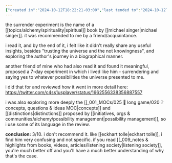 ```yaml
---
{"created in":"2024-10-12T18:22:21-03:00","last tended to":"2024-10-12T18:38:00-03:00","tags":["alchemy","experiment","review","book","🌲"],"dg-publish":true,"notestage":["🌲"],"permalink":"/experiments/made-by-me/alchemy/the-surrender-experiment/","dgPassFrontmatter":true,"created":"2024-10-12T18:22:21.329-03:00","updated":"2024-10-12T18:38:00.034-03:00"}
---
```


the surrender experiment is the name of a [[topics/alchemy/spirituality\|spiritual]] book by [[michael singer\|michael singer]]. it was recommended to me by a friend/acquaintance.

i read it, and by the end of it, i felt like it didn't really share any useful insights, besides "trusting the universe and the not knowingness", and exploring the author's journey in a biographical manner.

another friend of mine who had also read it and found it meaningful, proposed a 7-day experiment in which i lived like him - surrendering and saying yes to whatever possibilities the universe presented to me.

i did that for and reviewed how it went in more detail here: https://twitter.com/c4ss1usplayer/status/1662556338356887557

i was also exploring more deeply the [[_001_MOCs/025 🔷 long game/020 ❔ concepts, questions & ideas MOC\|concepts]] and [[distinctions\|distinctions]] proposed by [[initiatives, orgs & communities/alchemy/possibility management\|possibility management]], so i use some of its language in the review.

**conclusion:** 3/10. i don't recommend it. like [[eckhart tolle\|eckhart tolle]], i find him very confusing and not specific. if you read [[_009_notes & highlights from books, videos, articles/listening society\|listening society]], you're much better off and you'll have a much better understanding of why that's the case.